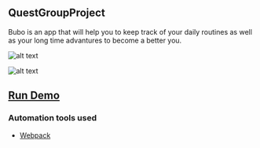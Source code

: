 ## QuestGroupProject

Bubo is an app that will help you to keep track of your daily routines as well as your long time advantures to become a better you.

![alt text](https://github.com/jjthom87/QuestGroupProject/blob/master/readme/bubouserhome.png "App Home Page")


![alt text](https://github.com/jjthom87/QuestGroupProject/blob/master/readme/buboUsers.png "App Search User Page")


## [Run Demo](https://buboowl.herokuapp.com/)








### Automation tools used
- [Webpack](https://webpack.github.io/)
